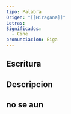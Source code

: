 ```yaml
---
tipo: Palabra
Origen: "[[Hiragana]]"
Letras: 
Significados:
  - Cine
pronunciacion: Eiga
---
```

## Escritura

## Descripcion

## no se aun
